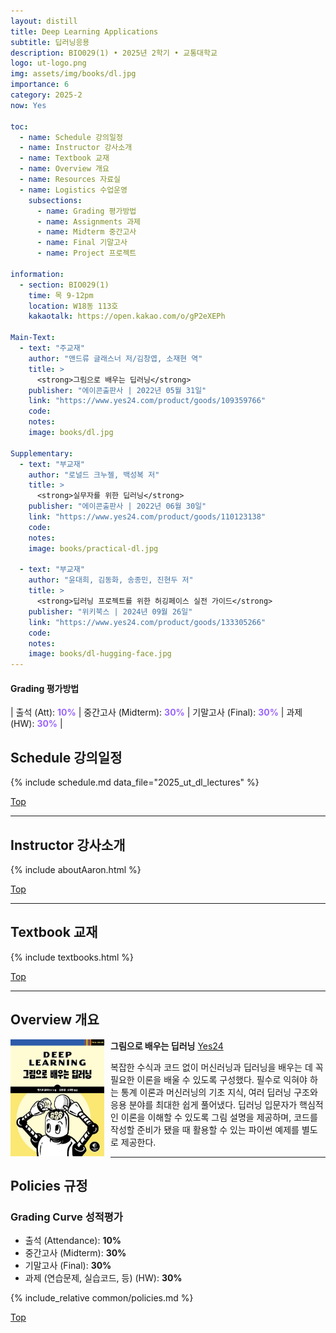 ```yaml
---
layout: distill
title: Deep Learning Applications
subtitle: 딥러닝응용
description: BIO029(1) • 2025년 2학기 • 교통대학교
logo: ut-logo.png
img: assets/img/books/dl.jpg
importance: 6
category: 2025-2
now: Yes

toc:
  - name: Schedule 강의일정
  - name: Instructor 강사소개
  - name: Textbook 교재
  - name: Overview 개요
  - name: Resources 자료실
  - name: Logistics 수업운영
    subsections:
      - name: Grading 평가방법
      - name: Assignments 과제
      - name: Midterm 중간고사
      - name: Final 기말고사
      - name: Project 프로젝트

information:
  - section: BIO029(1)
    time: 목 9-12pm
    location: W18동 113호
    kakaotalk: https://open.kakao.com/o/gP2eXEPh

Main-Text:
  - text: "주교재"
    author: "앤드류 글래스너 저/김창엽, 소재현 역"
    title: >
      <strong>그림으로 배우는 딥러닝</strong>
    publisher: "에이콘출판사 | 2022년 05월 31일"
    link: "https://www.yes24.com/product/goods/109359766"
    code:
    notes:
    image: books/dl.jpg

Supplementary:
  - text: "부교재"
    author: "로널드 크누젤, 백성복 저"
    title: >
      <strong>실무자를 위한 딥러닝</strong>
    publisher: "에이콘출판사 | 2022년 06월 30일"
    link: "https://www.yes24.com/product/goods/110123138"
    code:
    notes:
    image: books/practical-dl.jpg

  - text: "부교재"
    author: "윤대희, 김동화, 송종민, 진현두 저"
    title: >
      <strong>딥러닝 프로젝트를 위한 허깅페이스 실전 가이드</strong>
    publisher: "위키북스 | 2024년 09월 26일"
    link: "https://www.yes24.com/product/goods/133305266"
    code:
    notes:
    image: books/dl-hugging-face.jpg
---
```


#### Grading 평가방법

| 출석 (Att): <strong style="color: #9b65ff;">10%</strong> | 중간고사 (Midterm): <strong style="color: #9b65ff;">30%</strong> | 기말고사 (Final): <strong style="color: #9b65ff;">30%</strong> | 과제 (HW): <strong style="color: #9b65ff;">30%</strong> |

## Schedule 강의일정

{% include schedule.md data_file="2025_ut_dl_lectures" %}

<a class="btncv" href="#">Top</a>

---

## Instructor 강사소개

{% include aboutAaron.html %}

<a class="btncv" href="#">Top</a>

---

## Textbook 교재

{% include textbooks.html %}

<a class="btncv" href="#">Top</a>

---

## Overview 개요

<img style="float: left; width: 150px; margin: 0 10px 10px 0;" src="/assets/img/books/dl.jpg" />

<strong>그림으로 배우는 딥러닝</strong> <a href="https://www.yes24.com/product/goods/109359766">Yes24</a>

복잡한 수식과 코드 없이 머신러닝과 딥러닝을 배우는 데 꼭 필요한 이론을 배울 수 있도록 구성했다. 필수로 익혀야 하는 통계 이론과 머신러닝의 기초 지식, 여러 딥러닝 구조와 응용 분야를 최대한 쉽게 풀어냈다. 딥러닝 입문자가 핵심적인 이론을 이해할 수 있도록 그림 설명을 제공하며, 코드를 작성할 준비가 됐을 때 활용할 수 있는 파이썬 예제를 별도로 제공한다.

---

## Policies 규정

### Grading Curve 성적평가

- 출석 (Attendance): **10%**
- 중간고사 (Midterm): **30%**
- 기말고사 (Final): **30%**
- 과제 (연습문제, 실습코드, 등) (HW): **30%**

{% include_relative common/policies.md %}

<a class="btncv" href="#">Top</a>
